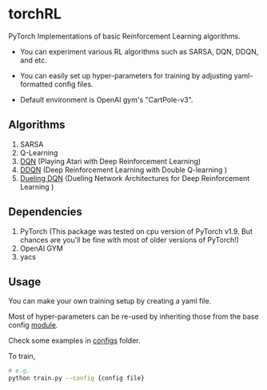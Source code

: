 # torchRL

PyTorch Implementations of basic Reinforcement Learning algorithms.

* You can experiment various RL algorithms such as SARSA, DQN, DDQN, and etc.

* You can easily set up hyper-parameters for training by adjusting yaml-formatted config files.

* Default environment is OpenAI gym's "CartPole-v3".


## Algorithms
1. SARSA
4. Q-Learning
5. [DQN](https://arxiv.org/abs/1312.5602) (Playing Atari with Deep Reinforcement Learning)
6. [DDQN](https://arxiv.org/abs/1509.06461) (Deep Reinforcement Learning with Double Q-learning
)
7. [Dueling DQN](https://arxiv.org/abs/1511.06581) (Dueling Network Architectures for Deep Reinforcement Learning
)

## Dependencies
1. PyTorch (This package was tested on cpu version of PyTorch v1.9. But chances are you'll be fine with most of older versions of PyTorch!)
2. OpenAI GYM
3. yacs

## Usage
You can make your own training setup by creating a yaml file.

Most of hyper-parameters can be re-used by inheriting those from the base config [module](torchRL/configs/cartpole_defaults.py).

Check some examples in [configs](configs) folder.

To train, 
```bash
# e.g.
python train.py --config {config file}
```